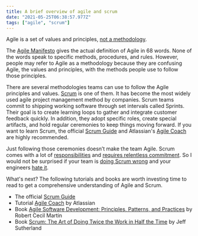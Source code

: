 ```yaml
---
title: A brief overview of agile and scrum
date: "2021-05-25T06:38:57.977Z"
tags: ["agile", "scrum"]
---
```


Agile is a set of values and principles, [not a methodology](https://blogs.harvard.edu/markshead/what-is-agile-methodology). 

The [Agile Manifesto](https://agilemanifesto.org/) gives the actual definition of Agile in 68 words. None of the words speak to specific methods, procedures, and rules. However, people may refer to Agile as a methodology because they are confusing Agile, the values and principles, with the methods people use to follow those principles.

There are several methodologies teams can use to follow the Agile principles and values. [Scrum](https://www.scrum.org/resources/what-is-scrum) is one of them. It has become the most widely used agile project management method by companies. Scrum teams commit to shipping working software through set intervals called Sprints. Their goal is to create learning loops to gather and integrate customer feedback quickly. In addition, they adopt specific roles, create special artifacts, and hold regular ceremonies to keep things moving forward. If you want to learn Scrum, the official [Scrum Guide](https://scrumguides.org/) and Atlassian's [Agile Coach](https://www.atlassian.com/agile/scrum) are highly recommended.

Just following those ceremonies doesn’t make the team Agile. Scrum comes with a lot of [responsibilities](https://www.scrum.org/resources/what-is-a-scrum-master) and [requires relentless commitment](https://medium.com/serious-scrum/scrum-requires-relentless-commitment-c56c1a0ce9f2). So I would not be surprised if your team is [doing Scrum wrong](https://dzone.com/articles/10-common-scrum-mistakes-and-how-to-avoid-them) and your engineers [hate it](https://medium.com/serious-scrum/here-is-why-many-developers-hate-scrum-3a43baa015d1).

What's next? The following tutorials and books are worth investing time to read to get a comprehensive understanding of Agile and Scrum.

- The official [Scrum Guide](https://scrumguides.org/) 
- Tutorial [Agile Coach](https://www.atlassian.com/agile/scrum) by Atlassian
- Book [Agile Software Development: Principles, Patterns, and Practices](https://www.goodreads.com/book/show/84985.Agile_Software_Development_Principles_Patterns_and_Practices) by Robert Cecil Martin
- Book [Scrum: The Art of Doing Twice the Work in Half the Time](https://www.goodreads.com/book/show/19288230-scrum) by Jeff Sutherland

